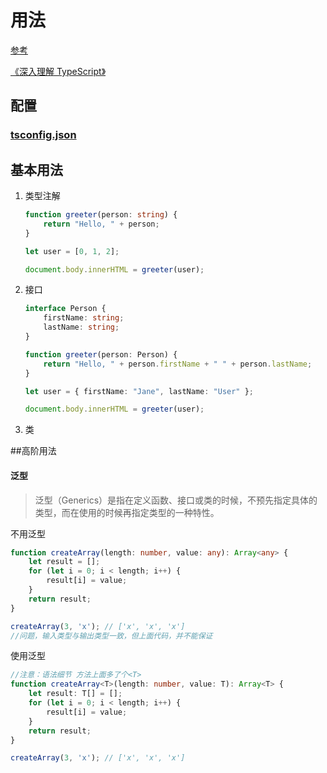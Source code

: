 # 用法

[参考](https://www.tslang.cn/docs/home.html)

[《深入理解 TypeScript》](https://jkchao.github.io/typescript-book-chinese/#why)

## 配置

### [tsconfig.json](https://jkchao.github.io/typescript-book-chinese/project/compilationContext.html#基础)



## 基本用法

1. 类型注解

   ```typescript
   function greeter(person: string) {
       return "Hello, " + person;
   }
   
   let user = [0, 1, 2];
   
   document.body.innerHTML = greeter(user);
   ```


2. 接口

   ```typescript
   interface Person {
       firstName: string;
       lastName: string;
   }
   
   function greeter(person: Person) {
       return "Hello, " + person.firstName + " " + person.lastName;
   }
   
   let user = { firstName: "Jane", lastName: "User" };
   
   document.body.innerHTML = greeter(user);
   ```


3. 类



##高阶用法

#### 泛型

> 泛型（Generics）是指在定义函数、接口或类的时候，不预先指定具体的类型，而在使用的时候再指定类型的一种特性。

不用泛型

```typescript
function createArray(length: number, value: any): Array<any> {
    let result = [];
    for (let i = 0; i < length; i++) {
        result[i] = value;
    }
    return result;
}

createArray(3, 'x'); // ['x', 'x', 'x']
//问题，输入类型与输出类型一致，但上面代码，并不能保证
```

使用泛型

```typescript
//注意：语法细节 方法上面多了个<T>
function createArray<T>(length: number, value: T): Array<T> {
    let result: T[] = [];
    for (let i = 0; i < length; i++) {
        result[i] = value;
    }
    return result;
}

createArray(3, 'x'); // ['x', 'x', 'x']
```







